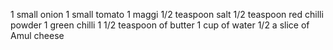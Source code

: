 1 small onion
1 small tomato
1 maggi
1/2 teaspoon salt
1/2 teaspoon red chilli powder
1 green chilli
1 1/2 teaspoon of butter
1 cup of water
1/2 a slice of Amul cheese